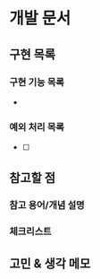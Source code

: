 # 개발 문서

## 구현 목록

### 구현 기능 목록

- 

### 예외 처리 목록

- [ ] 

## 참고할 점

### 참고 용어/개념 설명

### 체크리스트

## 고민 & 생각 메모

